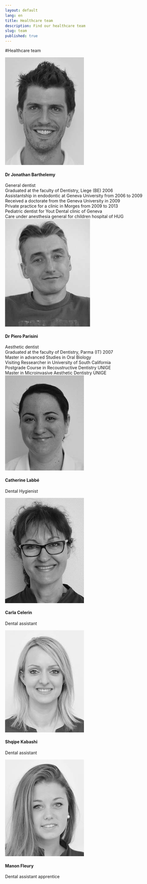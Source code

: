 ```yaml
---
layout: default
lang: en
title: Healthcare team
description: Find our healthcare team
slug: team
published: true
---
```



#Healthcare team

<div class="row team">
  <div class="col-sm-2">
    <img class="media-object" src="/photos/team/dr_barthelemy.jpg" alt="Dr Jonathan Barthelemy">
  </div>
  <div class="col-sm-10">
    <h4 class="media-heading">Dr Jonathan Barthelemy</h4>
    General dentist<br />
    Graduated at the faculty of Dentistry, Liege (BE) 2006<br />
    Assistantship in endodontic at Geneva University from 2006 to 2009<br />
    Received a doctorate from the Geneva University in 2009<br />
    Private practice for a clinic in Morges from 2009 to 2013<br />
    Pediatric dentist for Yout Dental clinic of Geneva<br />
    Care under anesthesia general for children hospital of HUG
  </div>
</div>

<div class="row team">
  <div class="col-sm-2">
    <img src="/photos/team/piero.jpg" alt="Piero">
  </div>
  <div class="col-sm-10">
    <h4 class="media-heading">Dr Piero Parisini</h4>
    Aesthetic dentist<br />
    Graduated at the faculty of Dentistry, Parma (IT) 2007<br />
    Master in advanced Studies in Oral Biology<br />
    Visiting Ressearcher in University of South California<br />
    Postgrade Course in Recoustructive Dentistry UNIGE<br />
    Master in Microinvasive Aesthetic Dentistry UNIGE
  </div>
</div>

<div class="row team">
  <div class="col-sm-2">
    <img src="/photos/team/catherine.jpg" alt="Catherine">
  </div>
  <div class="col-sm-10">
    <h4 class="media-heading">Catherine Labbé</h4>
    <p>Dental Hygienist</p>
  </div>
</div>

<div class="row team">
  <div class="col-sm-2">
    <img src="/photos/team/carla.jpg" alt="Carla">
  </div>
  <div class="col-sm-10">
    <h4 class="media-heading">Carla Celerin</h4>
    <p>Dental assistant</p>
  </div>
</div>

<div class="row team">
  <div class="col-sm-2">
    <img src="/photos/team/shqipe.jpg" alt="Shqipe">
  </div>
  <div class="col-sm-10">
    <h4 class="media-heading">Shqipe Kabashi</h4>
    <p>Dental assistant</p>
  </div>
</div>

<div class="row team">
  <div class="col-sm-2">
    <img src="/photos/team/manon.jpg" alt="Manon">
  </div>
  <div class="col-sm-10">
    <h4 class="media-heading">Manon Fleury</h4>
    <p>Dental assistant apprentice</p>
  </div>
</div>

